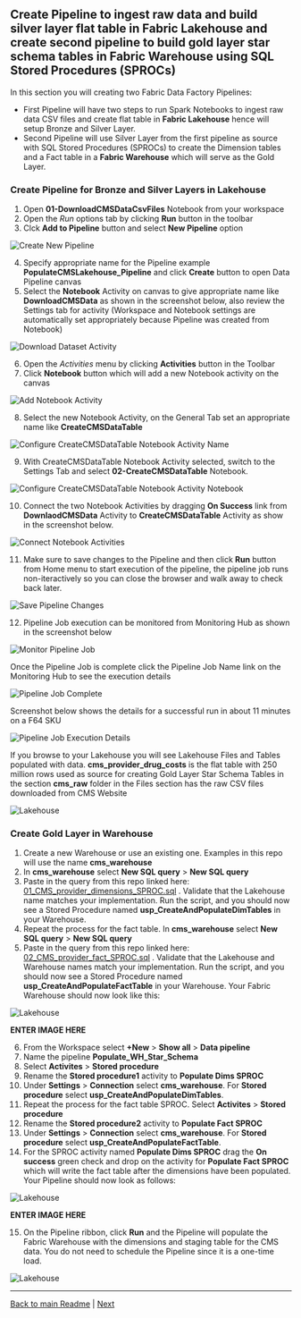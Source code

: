 
## Create Pipeline to ingest raw data and build silver layer flat table in **Fabric Lakehouse** and create second pipeline to build gold layer star schema tables in **Fabric Warehouse** using SQL Stored Procedures (SPROCs)

In this section you will creating two Fabric Data Factory Pipelines:
* First Pipeline will have two steps to run Spark Notebooks to ingest raw data CSV files and create flat table in **Fabric Lakehouse** hence will setup Bronze and Silver Layer.
* Second Pipeline will use Silver Layer from the first pipeline as source with SQL Stored Procedures (SPROCs) to create the Dimension tables and a Fact table in a **Fabric Warehouse** which will serve as the Gold Layer.

### Create Pipeline for Bronze and Silver Layers in Lakehouse
1. Open **01-DownloadCMSDataCsvFiles** Notebook from your workspace
2. Open the *Run* options tab by clicking **Run** button in the toolbar 
3. Clck **Add to Pipeline** button and select **New Pipeline** option
   
![Create New Pipeline](../Images/LakehousePipelineCreate.jpg)

4. Specify appropriate name for the Pipeline example **PopulateCMSLakehouse_Pipeline** and click **Create** button to open Data Pipeline canvas
5. Select the **Notebook** Activity on canvas to give appropriate name like **DownloadCMSData** as shown in the screenshot below, also review the Settings tab for activity (Workspace and Notebook settings are automatically set appropriately because Pipeline was created from Notebook)
   
![Download Dataset Activity](../Images/WarehousePipelineDownloadDataActivity.jpg)

6. Open the *Activities* menu by clicking **Activities** button in the Toolbar
7. Click **Notebook** button which will add a new Notebook activity on the canvas
   
![Add Notebook Activity](../Images/WarehousePipelineAddNotebookActivity.jpg)
    
8. Select the new Notebook Activity, on the General Tab set an appropriate name like **CreateCMSDataTable**
   
![Configure CreateCMSDataTable Notebook Activity Name](../Images/WarehousePipelineCreateCMSDataTableActivity1.jpg)

9.  With CreateCMSDataTable Notebook Activity selected, switch to the Settings Tab and select **02-CreateCMSDataTable** Notebook.

![Configure CreateCMSDataTable Notebook Activity Notebook](../Images/WarehousePipelineCreateCMSDataTableActivity2.jpg)

10. Connect the two Notebook Activities by dragging **On Success** link from **DownlaodCMSData** Activity to **CreateCMSDataTable** Activity as show in the screenshot below.
   
![Connect Notebook Activities](../Images/WarehousePipelineConnectNotebookActivities.jpg)

11. Make sure to save changes to the Pipeline and then click **Run** button from Home menu to start execution of the pipeline, the pipeline job runs non-iteractively so you can close the browser and walk away to check back later.

![Save Pipeline Changes](../Images/warehousepipeline1run.jpg)

12. Pipeline Job execution can be monitored from Monitoring Hub as shown in the screenshot below

![Monitor Pipeline Job](../Images/WarehousePiplineMonitor.jpg)

Once the Pipeline Job is complete click the Pipeline Job Name link on the Monitoring Hub to see the execution details

![Pipeline Job Complete](../Images/WarehousePipelineJobComplete.jpg)   

Screenshot below shows the details for a successful run in about 11 minutes on a F64 SKU

![Pipeline Job Execution Details](../Images/WarehousePipelineJobExecutionDetails.jpg)

If you browse to your Lakehouse you will see Lakehouse Files and Tables populated with data.
**cms_provider_drug_costs** is the flat table with 250 million rows used as source for creating Gold Layer Star Schema Tables in the section
**cms_raw** folder in the Files section has the raw CSV files downloaded from CMS Website

![Lakehouse](../Images/LakehouseData2.jpg)

### Create Gold Layer in Warehouse
1. Create a new Warehouse or use an existing one. Examples in this repo will use the name **cms_warehouse**
2. In **cms_warehouse** select **New SQL query** > **New SQL query**
3. Paste in the query from this repo linked here: [01_CMS_provider_dimensions_SPROC.sql](../scripts/01_CMS_provider_dimensions_SPROC.sql) . Validate that the Lakehouse name matches your implementation. Run the script, and you should now see a Stored Procedure named **usp_CreateAndPopulateDimTables** in your Warehouse.
4. Repeat the process for the fact table. In **cms_warehouse** select **New SQL query** > **New SQL query**
5. Paste in the query from this repo linked here: [02_CMS_provider_fact_SPROC.sql](../scripts/02_CMS_provider_fact_SPROC.sql) . Validate that the Lakehouse and Warehouse names match your implementation. Run the script, and you should now see a Stored Procedure named **usp_CreateAndPopulateFactTable** in your Warehouse. Your Fabric Warehouse should now look like this:

![Lakehouse](../Images/2aWarehouse.png)
   
**ENTER IMAGE HERE**

6. From the Workspace select **+New** > **Show all** > **Data pipeline**
7. Name the pipeline **Populate_WH_Star_Schema**
8. Select **Activites** > **Stored procedure**
9. Rename the **Stored procedure1** activity to **Populate Dims SPROC**
10. Under **Settings** > **Connection** select **cms_warehouse**. For **Stored procedure** select **usp_CreateAndPopulateDimTables**.
11. Repeat the process for the fact table SPROC. Select **Activites** > **Stored procedure**
12. Rename the **Stored procedure2** activity to **Populate Fact SPROC**
13. Under **Settings** > **Connection** select **cms_warehouse**. For **Stored procedure** select **usp_CreateAndPopulateFactTable**.
14. For the SPROC activity named **Populate Dims SPROC** drag the **On success** green check and drop on the activity for **Populate Fact SPROC** which will write the fact table after the dimensions have been populated. Your Pipeline should now look as follows:

![Lakehouse](../Images/2acreatedpipeline.png)

**ENTER IMAGE HERE**

15. On the Pipeline ribbon, click **Run** and the Pipeline will populate the Fabric Warehouse with the dimensions and staging table for the CMS data. You do not need to schedule the Pipeline since it is a one-time load.

![Lakehouse](../Images/2acompletedpipeline.png)

***
[Back to main Readme](../Readme.md#step-2-download-raw-files-and-build-out-silver-and-gold-layer-tables-star-schema-to-be-used-for-reporting) | [Next](./3-CreatePBISemanticModel.md)

